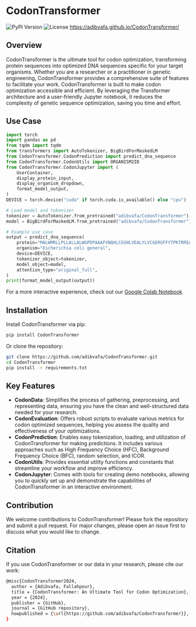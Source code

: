 # CodonTransformer
![PyPI Version](https://img.shields.io/pypi/v/CodonTransformer)
![License](https://img.shields.io/github/license/adibvafa/CodonTransformer)
https://adibvafa.github.io/CodonTransformer/

## Overview
CodonTransformer is the ultimate tool for codon optimization, transforming protein sequences into optimized DNA sequences specific for your target organisms. Whether you are a researcher or a practitioner in genetic engineering, CodonTransformer provides a comprehensive suite of features to facilitate your work. CodonTransformer is built to make codon optimization accessible and efficient. By leveraging the Transformer architecture and a user-friendly Jupyter notebook, it reduces the complexity of genetic sequence optimization, saving you time and effort.


## Use Case
```python
import torch
import pandas as pd
from tqdm import tqdm
from transformers import AutoTokenizer, BigBirdForMaskedLM
from CodonTransformer.CodonPrediction import predict_dna_sequence
from CodonTransformer.CodonUtils import ORGANISM2ID
from CodonTransformer.CodonJupyter import (
    UserContainer,
    display_protein_input,
    display_organism_dropdown,
    format_model_output,
)
DEVICE = torch.device("cuda" if torch.cuda.is_available() else "cpu")

# Load model and tokenizer
tokenizer = AutoTokenizer.from_pretrained("adibvafa/CodonTransformer")
model = BigBirdForMaskedLM.from_pretrained("adibvafa/CodonTransformer").to(DEVICE)

# Example use case
output = predict_dna_sequence(
    protein="MALWMRLLPLLALLALWGPDPAAAFVNQHLCGSHLVEALYLVCGERGFFYTPKTRREAEDLQVGQVELGG",
    organism="Escherichia coli general",
    device=DEVICE,
    tokenizer_object=tokenizer,
    model_object=model,
    attention_type="original_full",
)
print(format_model_output(output))
```
For a more interactive experience, check out our [Google Colab Notebook](https://adibvafa.github.io/CodonTransformer/GoogleColab)

## Installation
Install CodonTransformer via pip:

```sh
pip install CodonTransformer
```

Or clone the repository:

```sh
git clone https://github.com/adibvafa/CodonTransformer.git
cd CodonTransformer
pip install -r requirements.txt
```

## Key Features

- **CodonData**: Simplifies the process of gathering, preprocessing, and representing data, ensuring you have the clean and well-structured data needed for your research.
- **CodonEvaluation**: Offers robust scripts to evaluate various metrics for codon optimized sequences, helping you assess the quality and effectiveness of your optimizations.
- **CodonPrediction**: Enables easy tokenization, loading, and utilization of CodonTransformer for making predictions. It includes various approaches such as High Frequency Choice (HFC), Background Frequency Choice (BFC), random selection, and ICOR.
- **CodonUtils**: Provides essential utility functions and constants that streamline your workflow and improve efficiency.
- **CodonJupyter**: Comes with tools for creating demo notebooks, allowing you to quickly set up and demonstrate the capabilities of CodonTransformer in an interactive environment.


## Contribution
We welcome contributions to CodonTransformer! Please fork the repository and submit a pull request. For major changes, please open an issue first to discuss what you would like to change.

## Citation
If you use CodonTransformer or our data in your research, please cite our work:

```sh
@misc{CodonTransformer2024,
  author = {Adibvafa, Fallahpour},
  title = {CodonTransformer: An Ultimate Tool for Codon Optimization},
  year = {2024},
  publisher = {GitHub},
  journal = {GitHub repository},
  howpublished = {\url{https://github.com/adibvafa/CodonTransformer}},
}
```
